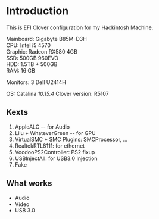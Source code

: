 # Introduction

This is EFI Clover configuration for my Hackintosh Machine.

Mainboard: Gigabyte B85M-D3H  
CPU: Intel i5 4570  
Graphic: Radeon RX580 4GB   
SSD: 500GB 960EVO   
HDD: 1.5TB + 500GB  
RAM: 16 GB

Monitors: 3 Dell U2414H

OS: Catalina *10.15.4*
Clover version: R5107

## Kexts

1) AppleALC -- for Audio
2) Lilu + WhateverGreen -- for GPU
3) VirtualSMC + SMC Plugins: SMCProcessor, ...
4) RealtekRTL8111: for ethernet
5) VoodooPS2Controller: PS2 fixup
6) USBInjectAll: for USB3.0 Injection
7) Fake

## What works 

- Audio
- Video
- USB 3.0
